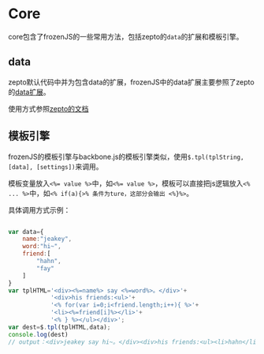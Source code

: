 # Core

core包含了frozenJS的一些常用方法，包括zepto的`data`的扩展和模板引擎。

## data

zepto默认代码中并为包含data的扩展，frozenJS中的data扩展主要参照了zepto的[data扩展](https://github.com/madrobby/zepto/blob/master/src/touch.js)。

使用方式参照[zepto的文档](http://zeptojs.com/#data)

## 模板引擎



frozenJS的模板引擎与backbone.js的模板引擎类似，使用`$.tpl(tplString, [data], [settings])`来调用。


模板变量放入`<%= value %>`中，如`<%= value %>`，模板可以直接把js逻辑放入`<% ... %>`中，如`<% if(a){>% 条件为ture，这部分会输出 <%}%>`。

具体调用方式示例：

```js

var data={
	name:"jeakey",
	word:"hi~",
	friend:[
		"hahn",
		"fay"
	]
}
var tplHTML='<div><%=name%> say <%=word%>。</div>'+
			'<div>his friends:<ul>'+
			'<% for(var i=0;i<friend.length;i++){ %>'+
			'<li><%=friend[i]%></li>'+
			'<% } %></ul></div>';
var dest=$.tpl(tplHTML,data);
console.log(dest)
// output：<div>jeakey say hi~。</div><div>his friends:<ul><li>hahn</li><li>fay</li></ul></div>
```
